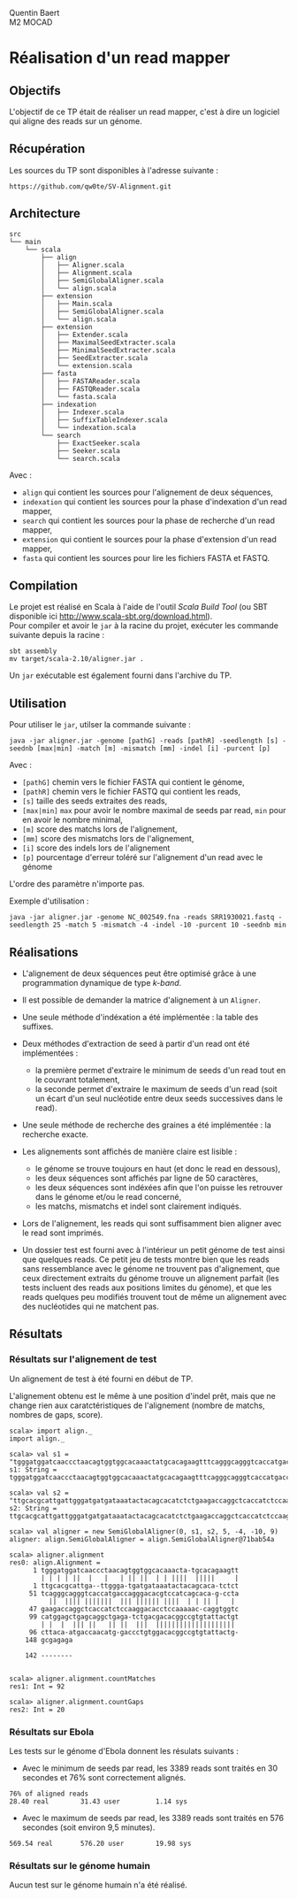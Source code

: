 Quentin Baert  
M2 MOCAD  

# Réalisation d'un read mapper

## Objectifs

L'objectif de ce TP était de réaliser un read mapper, c'est à dire un logiciel qui aligne des reads sur un génome.

## Récupération

Les sources du TP sont disponibles à l'adresse suivante :
```
https://github.com/qw0te/SV-Alignment.git
```

## Architecture

```
src
└── main
    └── scala
        ├── align
        │   ├── Aligner.scala
        │   ├── Alignment.scala
        │   ├── SemiGlobalAligner.scala
        │   └── align.scala
        ├── extension
        │   ├── Main.scala
        │   ├── SemiGlobalAligner.scala
        │   └── align.scala
        ├── extension
        │   ├── Extender.scala
        │   ├── MaximalSeedExtracter.scala
        │   ├── MinimalSeedExtracter.scala
        │   ├── SeedExtracter.scala
        │   └── extension.scala
        ├── fasta
        │   ├── FASTAReader.scala
        │   ├── FASTQReader.scala
        │   └── fasta.scala
        ├── indexation
        │   ├── Indexer.scala
        │   ├── SuffixTableIndexer.scala
        │   └── indexation.scala
        └── search
            ├── ExactSeeker.scala
            ├── Seeker.scala
            └── search.scala
```

Avec :
* `align` qui contient les sources pour l'alignement de deux séquences,
* `indexation` qui contient les sources pour la phase d'indexation d'un read mapper,
* `search` qui contient les sources pour la phase de recherche d'un read mapper,
* `extension` qui contient le sources pour la phase d'extension d'un read mapper,
* `fasta` qui contient les sources pour lire les fichiers FASTA et FASTQ.

## Compilation

Le projet est réalisé en Scala à l'aide de l'outil *Scala Build Tool* (ou SBT disponible ici http://www.scala-sbt.org/download.html).  
Pour compiler et avoir le `jar` à la racine du projet, exécuter les commande suivante depuis la racine :
```
sbt assembly
mv target/scala-2.10/aligner.jar .
```

Un `jar` exécutable est également fourni dans l'archive du TP.

## Utilisation

Pour utiliser le `jar`, utilser la commande suivante :
```
java -jar aligner.jar -genome [pathG] -reads [pathR] -seedlength [s] -seednb [max|min] -match [m] -mismatch [mm] -indel [i] -purcent [p]
```

Avec :
* `[pathG]` chemin vers le fichier FASTA qui contient le génome,
* `[pathR]` chemin vers le fichier FASTQ qui contient les reads,
* `[s]` taille des seeds extraites des reads,
* `[max|min]` `max` pour avoir le nombre maximal de seeds par read, `min` pour en avoir le nombre minimal,
* `[m]` score des matchs lors de l'alignement,
* `[mm]` score des mismatchs lors de l'alignement,
* `[i]` score des indels lors de l'alignement
* `[p]` pourcentage d'erreur toléré sur l'alignement d'un read avec le génome

L'ordre des paramètre n'importe pas.

Exemple d'utilisation :
```
java -jar aligner.jar -genome NC_002549.fna -reads SRR1930021.fastq -seedlength 25 -match 5 -mismatch -4 -indel -10 -purcent 10 -seednb min
```

## Réalisations

* L'alignement de deux séquences peut être optimisé grâce à une programmation dynamique de type *k-band*.

* Il est possible de demander la matrice d'alignement à un `Aligner`.

* Une seule méthode d'indéxation a été implémentée : la table des suffixes.

* Deux méthodes d'extraction de seed à partir d'un read ont été implémentées :
  * la première permet d'extraire le minimum de seeds d'un read tout en le couvrant totalement,
  * la seconde permet d'extraire le maximum de seeds d'un read (soit un écart d'un seul nucléotide entre deux seeds successives dans le read).


* Une seule méthode de recherche des graines a été implémentée : la recherche exacte.

* Les alignements sont affichés de manière claire est lisible :
  * le génome se trouve toujours en haut (et donc le read en dessous),
  * les deux séquences sont affichés par ligne de 50 caractères,
  * les deux séquences sont indéxées afin que l'on puisse les retrouver dans le génome et/ou le read concerné,
  * les matchs, mismatchs et indel sont clairement indiqués.


* Lors de l'alignement, les reads qui sont suffisamment bien aligner avec le read sont imprimés.

* Un dossier test est fourni avec à l'intérieur un petit génome de test ainsi que quelques reads. Ce petit jeu de tests montre bien que les reads sans ressemblance avec le génome ne trouvent pas d'alignement, que ceux directement extraits du génome trouve un alignement parfait (les tests incluent des reads aux positions limites du génome), et que les reads quelques peu modifiés trouvent tout de même un alignement avec des nucléotides qui ne matchent pas.

## Résultats

### Résultats sur l'alignement de test

Un alignement de test à été fourni en début de TP.

L'alignement obtenu est le même à une position d'indel prêt, mais que ne change rien aux caratctéristiques de l'alignement (nombre de matchs, nombres de gaps, score).

```
scala> import align._
import align._

scala> val s1 = "tgggatggatcaaccctaacagtggtggcacaaactatgcacagaagtttcagggcagggtcaccatgaccagggacacgtccatcagcacagcctacatggagctgagcaggctgagatctgacgacacggccgtgtattactgtgcgagaga"
s1: String = tgggatggatcaaccctaacagtggtggcacaaactatgcacagaagtttcagggcagggtcaccatgaccagggacacgtccatcagcacagcctacatggagctgagcaggctgagatctgacgacacggccgtgtattactgtgcgagaga

scala> val s2 = "ttgcacgcattgattgggatgatgataaatactacagcacatctctgaagaccaggctcaccatctccaaggacacctccaaaaaccaggtggtccttacaatgaccaacatggaccctgtggacacggccgtgtattactg"
s2: String = ttgcacgcattgattgggatgatgataaatactacagcacatctctgaagaccaggctcaccatctccaaggacacctccaaaaaccaggtggtccttacaatgaccaacatggaccctgtggacacggccgtgtattactg

scala> val aligner = new SemiGlobalAligner(0, s1, s2, 5, -4, -10, 9)
aligner: align.SemiGlobalAligner = align.SemiGlobalAligner@71bab54a

scala> aligner.alignment
res0: align.Alignment =
      1 tgggatggatcaaccctaacagtggtggcacaaacta-tgcacagaagtt
        | | | | ||  |   |   | || ||  | | ||||  |||||     |
      1 ttgcacgcattga--ttggga-tgatgataaatactacagcaca-tctct
     51 tcagggcagggtcaccatgaccagggacacgtccatcagcaca-g-ccta
          ||  |||| |||||||  ||| |||||| ||||  | | || |   |
     47 gaagaccaggctcaccatctccaaggacacctccaaaaac-caggtggtc
     99 catggagctgagcaggctgaga-tctgacgacacggccgtgtattactgt
        | |  |  ||| ||   || ||  |||  ||||||||||||||||||||
     96 cttaca-atgaccaacatg-gaccctgtggacacggccgtgtattactg-
    148 gcgagaga

    142 --------


scala> aligner.alignment.countMatches
res1: Int = 92

scala> aligner.alignment.countGaps
res2: Int = 20
```

### Résultats sur Ebola

Les tests sur le génome d'Ebola donnent les résulats suivants :

* Avec le minimum de seeds par read, les 3389 reads sont traités en 30 secondes et 76% sont correctement alignés.
```
76% of aligned reads
28.40 real        31.43 user         1.14 sys
```

* Avec le maximum de seeds par read, les 3389 reads sont traités en 576 secondes (soit environ 9,5 minutes).
```
569.54 real       576.20 user        19.98 sys
```

### Résultats sur le génome humain

Aucun test sur le génome humain n'a été réalisé.

